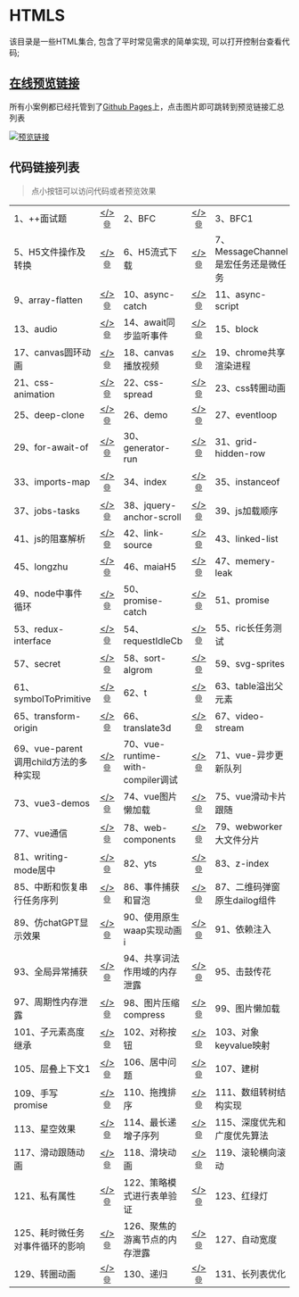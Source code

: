# HTMLS

该目录是一些HTML集合, 包含了平时常见需求的简单实现, 可以打开控制台查看代码;

## [在线预览链接](https://lorainwings.github.io/demos)

所有小案例都已经托管到了[Github Pages](https://pages.github.com/)上，点击图片即可跳转到预览链接汇总列表

<a href="https://lorainwings.github.io/demos" target="_blank">
  <img src="https://github.com/lorainwings/demos/raw/master/assets/images/demos-preview.jpg" alt="预览链接" >
</a>

## 代码链接列表

> 点小按钮可以访问代码或者预览效果

<table>
  <tr>
    <td align="left">
      <span>
        1、++面试题      </span>
    </td>
    <td align="center">
      <a href="/code-snippets/htmls/++面试题.js" target="_blank" style="margin-left: auto" title="代码">&lt;/&gt;</a>
      <a href="https://lorainwings.github.io/demos/++面试题.js" target="_blank" title="预览">🌐</a>
    </td>
    <td align="left">
      <span>
        2、BFC      </span>
    </td>
    <td align="center">
      <a href="/code-snippets/htmls/BFC.html" target="_blank" style="margin-left: auto" title="代码">&lt;/&gt;</a>
      <a href="https://lorainwings.github.io/demos/BFC.html" target="_blank" title="预览">🌐</a>
    </td>
    <td align="left">
      <span>
        3、BFC1      </span>
    </td>
    <td align="center">
      <a href="/code-snippets/htmls/BFC1.html" target="_blank" style="margin-left: auto" title="代码">&lt;/&gt;</a>
      <a href="https://lorainwings.github.io/demos/BFC1.html" target="_blank" title="预览">🌐</a>
    </td>
    <td align="left">
      <span>
        4、Flip动画      </span>
    </td>
    <td align="center">
      <a href="/code-snippets/htmls/Flip动画.html" target="_blank" style="margin-left: auto" title="代码">&lt;/&gt;</a>
      <a href="https://lorainwings.github.io/demos/Flip动画.html" target="_blank" title="预览">🌐</a>
    </td>
  </tr>
  <tr>
    <td align="left">
      <span>
        5、H5文件操作及转换      </span>
    </td>
    <td align="center">
      <a href="/code-snippets/htmls/H5文件操作及转换.html" target="_blank" style="margin-left: auto" title="代码">&lt;/&gt;</a>
      <a href="https://lorainwings.github.io/demos/H5文件操作及转换.html" target="_blank" title="预览">🌐</a>
    </td>
    <td align="left">
      <span>
        6、H5流式下载      </span>
    </td>
    <td align="center">
      <a href="/code-snippets/htmls/H5流式下载.html" target="_blank" style="margin-left: auto" title="代码">&lt;/&gt;</a>
      <a href="https://lorainwings.github.io/demos/H5流式下载.html" target="_blank" title="预览">🌐</a>
    </td>
    <td align="left">
      <span>
        7、MessageChannel是宏任务还是微任务      </span>
    </td>
    <td align="center">
      <a href="/code-snippets/htmls/MessageChannel是宏任务还是微任务.html" target="_blank" style="margin-left: auto" title="代码">&lt;/&gt;</a>
      <a href="https://lorainwings.github.io/demos/MessageChannel是宏任务还是微任务.html" target="_blank" title="预览">🌐</a>
    </td>
    <td align="left">
      <span>
        8、UI渲染阻塞测试      </span>
    </td>
    <td align="center">
      <a href="/code-snippets/htmls/UI渲染阻塞测试.html" target="_blank" style="margin-left: auto" title="代码">&lt;/&gt;</a>
      <a href="https://lorainwings.github.io/demos/UI渲染阻塞测试.html" target="_blank" title="预览">🌐</a>
    </td>
  </tr>
  <tr>
    <td align="left">
      <span>
        9、array-flatten      </span>
    </td>
    <td align="center">
      <a href="/code-snippets/htmls/array-flatten.html" target="_blank" style="margin-left: auto" title="代码">&lt;/&gt;</a>
      <a href="https://lorainwings.github.io/demos/array-flatten.html" target="_blank" title="预览">🌐</a>
    </td>
    <td align="left">
      <span>
        10、async-catch      </span>
    </td>
    <td align="center">
      <a href="/code-snippets/htmls/async-catch.html" target="_blank" style="margin-left: auto" title="代码">&lt;/&gt;</a>
      <a href="https://lorainwings.github.io/demos/async-catch.html" target="_blank" title="预览">🌐</a>
    </td>
    <td align="left">
      <span>
        11、async-script      </span>
    </td>
    <td align="center">
      <a href="/code-snippets/htmls/async-script.html" target="_blank" style="margin-left: auto" title="代码">&lt;/&gt;</a>
      <a href="https://lorainwings.github.io/demos/async-script.html" target="_blank" title="预览">🌐</a>
    </td>
    <td align="left">
      <span>
        12、async替代promise      </span>
    </td>
    <td align="center">
      <a href="/code-snippets/htmls/async替代promise.html" target="_blank" style="margin-left: auto" title="代码">&lt;/&gt;</a>
      <a href="https://lorainwings.github.io/demos/async替代promise.html" target="_blank" title="预览">🌐</a>
    </td>
  </tr>
  <tr>
    <td align="left">
      <span>
        13、audio      </span>
    </td>
    <td align="center">
      <a href="/code-snippets/htmls/audio.html" target="_blank" style="margin-left: auto" title="代码">&lt;/&gt;</a>
      <a href="https://lorainwings.github.io/demos/audio.html" target="_blank" title="预览">🌐</a>
    </td>
    <td align="left">
      <span>
        14、await同步监听事件      </span>
    </td>
    <td align="center">
      <a href="/code-snippets/htmls/await同步监听事件.html" target="_blank" style="margin-left: auto" title="代码">&lt;/&gt;</a>
      <a href="https://lorainwings.github.io/demos/await同步监听事件.html" target="_blank" title="预览">🌐</a>
    </td>
    <td align="left">
      <span>
        15、block      </span>
    </td>
    <td align="center">
      <a href="/code-snippets/htmls/block.html" target="_blank" style="margin-left: auto" title="代码">&lt;/&gt;</a>
      <a href="https://lorainwings.github.io/demos/block.html" target="_blank" title="预览">🌐</a>
    </td>
    <td align="left">
      <span>
        16、canvas      </span>
    </td>
    <td align="center">
      <a href="/code-snippets/htmls/canvas.html" target="_blank" style="margin-left: auto" title="代码">&lt;/&gt;</a>
      <a href="https://lorainwings.github.io/demos/canvas.html" target="_blank" title="预览">🌐</a>
    </td>
  </tr>
  <tr>
    <td align="left">
      <span>
        17、canvas圆环动画      </span>
    </td>
    <td align="center">
      <a href="/code-snippets/htmls/canvas圆环动画.html" target="_blank" style="margin-left: auto" title="代码">&lt;/&gt;</a>
      <a href="https://lorainwings.github.io/demos/canvas圆环动画.html" target="_blank" title="预览">🌐</a>
    </td>
    <td align="left">
      <span>
        18、canvas播放视频      </span>
    </td>
    <td align="center">
      <a href="/code-snippets/htmls/canvas播放视频.html" target="_blank" style="margin-left: auto" title="代码">&lt;/&gt;</a>
      <a href="https://lorainwings.github.io/demos/canvas播放视频.html" target="_blank" title="预览">🌐</a>
    </td>
    <td align="left">
      <span>
        19、chrome共享渲染进程      </span>
    </td>
    <td align="center">
      <a href="/code-snippets/htmls/chrome共享渲染进程.html" target="_blank" style="margin-left: auto" title="代码">&lt;/&gt;</a>
      <a href="https://lorainwings.github.io/demos/chrome共享渲染进程.html" target="_blank" title="预览">🌐</a>
    </td>
    <td align="left">
      <span>
        20、compose-函数组合      </span>
    </td>
    <td align="center">
      <a href="/code-snippets/htmls/compose-函数组合.html" target="_blank" style="margin-left: auto" title="代码">&lt;/&gt;</a>
      <a href="https://lorainwings.github.io/demos/compose-函数组合.html" target="_blank" title="预览">🌐</a>
    </td>
  </tr>
  <tr>
    <td align="left">
      <span>
        21、css-animation      </span>
    </td>
    <td align="center">
      <a href="/code-snippets/htmls/css-animation.html" target="_blank" style="margin-left: auto" title="代码">&lt;/&gt;</a>
      <a href="https://lorainwings.github.io/demos/css-animation.html" target="_blank" title="预览">🌐</a>
    </td>
    <td align="left">
      <span>
        22、css-spread      </span>
    </td>
    <td align="center">
      <a href="/code-snippets/htmls/css-spread.html" target="_blank" style="margin-left: auto" title="代码">&lt;/&gt;</a>
      <a href="https://lorainwings.github.io/demos/css-spread.html" target="_blank" title="预览">🌐</a>
    </td>
    <td align="left">
      <span>
        23、css转圈动画      </span>
    </td>
    <td align="center">
      <a href="/code-snippets/htmls/css转圈动画.html" target="_blank" style="margin-left: auto" title="代码">&lt;/&gt;</a>
      <a href="https://lorainwings.github.io/demos/css转圈动画.html" target="_blank" title="预览">🌐</a>
    </td>
    <td align="left">
      <span>
        24、debounce-throttle      </span>
    </td>
    <td align="center">
      <a href="/code-snippets/htmls/debounce-throttle.html" target="_blank" style="margin-left: auto" title="代码">&lt;/&gt;</a>
      <a href="https://lorainwings.github.io/demos/debounce-throttle.html" target="_blank" title="预览">🌐</a>
    </td>
  </tr>
  <tr>
    <td align="left">
      <span>
        25、deep-clone      </span>
    </td>
    <td align="center">
      <a href="/code-snippets/htmls/deep-clone.html" target="_blank" style="margin-left: auto" title="代码">&lt;/&gt;</a>
      <a href="https://lorainwings.github.io/demos/deep-clone.html" target="_blank" title="预览">🌐</a>
    </td>
    <td align="left">
      <span>
        26、demo      </span>
    </td>
    <td align="center">
      <a href="/code-snippets/htmls/demo.html" target="_blank" style="margin-left: auto" title="代码">&lt;/&gt;</a>
      <a href="https://lorainwings.github.io/demos/demo.html" target="_blank" title="预览">🌐</a>
    </td>
    <td align="left">
      <span>
        27、eventloop      </span>
    </td>
    <td align="center">
      <a href="/code-snippets/htmls/eventloop.html" target="_blank" style="margin-left: auto" title="代码">&lt;/&gt;</a>
      <a href="https://lorainwings.github.io/demos/eventloop.html" target="_blank" title="预览">🌐</a>
    </td>
    <td align="left">
      <span>
        28、fetch测试      </span>
    </td>
    <td align="center">
      <a href="/code-snippets/htmls/fetch测试.html" target="_blank" style="margin-left: auto" title="代码">&lt;/&gt;</a>
      <a href="https://lorainwings.github.io/demos/fetch测试.html" target="_blank" title="预览">🌐</a>
    </td>
  </tr>
  <tr>
    <td align="left">
      <span>
        29、for-await-of      </span>
    </td>
    <td align="center">
      <a href="/code-snippets/htmls/for-await-of.html" target="_blank" style="margin-left: auto" title="代码">&lt;/&gt;</a>
      <a href="https://lorainwings.github.io/demos/for-await-of.html" target="_blank" title="预览">🌐</a>
    </td>
    <td align="left">
      <span>
        30、generator-run      </span>
    </td>
    <td align="center">
      <a href="/code-snippets/htmls/generator-run.html" target="_blank" style="margin-left: auto" title="代码">&lt;/&gt;</a>
      <a href="https://lorainwings.github.io/demos/generator-run.html" target="_blank" title="预览">🌐</a>
    </td>
    <td align="left">
      <span>
        31、grid-hidden-row      </span>
    </td>
    <td align="center">
      <a href="/code-snippets/htmls/grid-hidden-row.html" target="_blank" style="margin-left: auto" title="代码">&lt;/&gt;</a>
      <a href="https://lorainwings.github.io/demos/grid-hidden-row.html" target="_blank" title="预览">🌐</a>
    </td>
    <td align="left">
      <span>
        32、grid      </span>
    </td>
    <td align="center">
      <a href="/code-snippets/htmls/grid.html" target="_blank" style="margin-left: auto" title="代码">&lt;/&gt;</a>
      <a href="https://lorainwings.github.io/demos/grid.html" target="_blank" title="预览">🌐</a>
    </td>
  </tr>
  <tr>
    <td align="left">
      <span>
        33、imports-map      </span>
    </td>
    <td align="center">
      <a href="/code-snippets/htmls/imports-map.html" target="_blank" style="margin-left: auto" title="代码">&lt;/&gt;</a>
      <a href="https://lorainwings.github.io/demos/imports-map.html" target="_blank" title="预览">🌐</a>
    </td>
    <td align="left">
      <span>
        34、index      </span>
    </td>
    <td align="center">
      <a href="/code-snippets/htmls/index.html" target="_blank" style="margin-left: auto" title="代码">&lt;/&gt;</a>
      <a href="https://lorainwings.github.io/demos/index.html" target="_blank" title="预览">🌐</a>
    </td>
    <td align="left">
      <span>
        35、instanceof      </span>
    </td>
    <td align="center">
      <a href="/code-snippets/htmls/instanceof.html" target="_blank" style="margin-left: auto" title="代码">&lt;/&gt;</a>
      <a href="https://lorainwings.github.io/demos/instanceof.html" target="_blank" title="预览">🌐</a>
    </td>
    <td align="left">
      <span>
        36、ios测试背景不滚动      </span>
    </td>
    <td align="center">
      <a href="/code-snippets/htmls/ios测试背景不滚动.html" target="_blank" style="margin-left: auto" title="代码">&lt;/&gt;</a>
      <a href="https://lorainwings.github.io/demos/ios测试背景不滚动.html" target="_blank" title="预览">🌐</a>
    </td>
  </tr>
  <tr>
    <td align="left">
      <span>
        37、jobs-tasks      </span>
    </td>
    <td align="center">
      <a href="/code-snippets/htmls/jobs-tasks.html" target="_blank" style="margin-left: auto" title="代码">&lt;/&gt;</a>
      <a href="https://lorainwings.github.io/demos/jobs-tasks.html" target="_blank" title="预览">🌐</a>
    </td>
    <td align="left">
      <span>
        38、jquery-anchor-scroll      </span>
    </td>
    <td align="center">
      <a href="/code-snippets/htmls/jquery-anchor-scroll.html" target="_blank" style="margin-left: auto" title="代码">&lt;/&gt;</a>
      <a href="https://lorainwings.github.io/demos/jquery-anchor-scroll.html" target="_blank" title="预览">🌐</a>
    </td>
    <td align="left">
      <span>
        39、js加载顺序      </span>
    </td>
    <td align="center">
      <a href="/code-snippets/htmls/js加载顺序.html" target="_blank" style="margin-left: auto" title="代码">&lt;/&gt;</a>
      <a href="https://lorainwings.github.io/demos/js加载顺序.html" target="_blank" title="预览">🌐</a>
    </td>
    <td align="left">
      <span>
        40、js无法识别的字符u+2028      </span>
    </td>
    <td align="center">
      <a href="/code-snippets/htmls/js无法识别的字符u+2028.html" target="_blank" style="margin-left: auto" title="代码">&lt;/&gt;</a>
      <a href="https://lorainwings.github.io/demos/js无法识别的字符u+2028.html" target="_blank" title="预览">🌐</a>
    </td>
  </tr>
  <tr>
    <td align="left">
      <span>
        41、js的阻塞解析      </span>
    </td>
    <td align="center">
      <a href="/code-snippets/htmls/js的阻塞解析.html" target="_blank" style="margin-left: auto" title="代码">&lt;/&gt;</a>
      <a href="https://lorainwings.github.io/demos/js的阻塞解析.html" target="_blank" title="预览">🌐</a>
    </td>
    <td align="left">
      <span>
        42、link-source      </span>
    </td>
    <td align="center">
      <a href="/code-snippets/htmls/link-source.js" target="_blank" style="margin-left: auto" title="代码">&lt;/&gt;</a>
      <a href="https://lorainwings.github.io/demos/link-source.js" target="_blank" title="预览">🌐</a>
    </td>
    <td align="left">
      <span>
        43、linked-list      </span>
    </td>
    <td align="center">
      <a href="/code-snippets/htmls/linked-list.html" target="_blank" style="margin-left: auto" title="代码">&lt;/&gt;</a>
      <a href="https://lorainwings.github.io/demos/linked-list.html" target="_blank" title="预览">🌐</a>
    </td>
    <td align="left">
      <span>
        44、location      </span>
    </td>
    <td align="center">
      <a href="/code-snippets/htmls/location.html" target="_blank" style="margin-left: auto" title="代码">&lt;/&gt;</a>
      <a href="https://lorainwings.github.io/demos/location.html" target="_blank" title="预览">🌐</a>
    </td>
  </tr>
  <tr>
    <td align="left">
      <span>
        45、longzhu      </span>
    </td>
    <td align="center">
      <a href="/code-snippets/htmls/longzhu.ignore.html" target="_blank" style="margin-left: auto" title="代码">&lt;/&gt;</a>
      <a href="https://lorainwings.github.io/demos/longzhu.ignore.html" target="_blank" title="预览">🌐</a>
    </td>
    <td align="left">
      <span>
        46、maiaH5      </span>
    </td>
    <td align="center">
      <a href="/code-snippets/htmls/maiaH5.js" target="_blank" style="margin-left: auto" title="代码">&lt;/&gt;</a>
      <a href="https://lorainwings.github.io/demos/maiaH5.js" target="_blank" title="预览">🌐</a>
    </td>
    <td align="left">
      <span>
        47、memery-leak      </span>
    </td>
    <td align="center">
      <a href="/code-snippets/htmls/memery-leak.html" target="_blank" style="margin-left: auto" title="代码">&lt;/&gt;</a>
      <a href="https://lorainwings.github.io/demos/memery-leak.html" target="_blank" title="预览">🌐</a>
    </td>
    <td align="left">
      <span>
        48、node-eventloop      </span>
    </td>
    <td align="center">
      <a href="/code-snippets/htmls/node-eventloop.js" target="_blank" style="margin-left: auto" title="代码">&lt;/&gt;</a>
      <a href="https://lorainwings.github.io/demos/node-eventloop.js" target="_blank" title="预览">🌐</a>
    </td>
  </tr>
  <tr>
    <td align="left">
      <span>
        49、node中事件循环      </span>
    </td>
    <td align="center">
      <a href="/code-snippets/htmls/node中事件循环.js" target="_blank" style="margin-left: auto" title="代码">&lt;/&gt;</a>
      <a href="https://lorainwings.github.io/demos/node中事件循环.js" target="_blank" title="预览">🌐</a>
    </td>
    <td align="left">
      <span>
        50、promise-catch      </span>
    </td>
    <td align="center">
      <a href="/code-snippets/htmls/promise-catch.html" target="_blank" style="margin-left: auto" title="代码">&lt;/&gt;</a>
      <a href="https://lorainwings.github.io/demos/promise-catch.html" target="_blank" title="预览">🌐</a>
    </td>
    <td align="left">
      <span>
        51、promise      </span>
    </td>
    <td align="center">
      <a href="/code-snippets/htmls/promise.then返回promise.html" target="_blank" style="margin-left: auto" title="代码">&lt;/&gt;</a>
      <a href="https://lorainwings.github.io/demos/promise.then返回promise.html" target="_blank" title="预览">🌐</a>
    </td>
    <td align="left">
      <span>
        52、raf与microtask的关系      </span>
    </td>
    <td align="center">
      <a href="/code-snippets/htmls/raf与microtask的关系.html" target="_blank" style="margin-left: auto" title="代码">&lt;/&gt;</a>
      <a href="https://lorainwings.github.io/demos/raf与microtask的关系.html" target="_blank" title="预览">🌐</a>
    </td>
  </tr>
  <tr>
    <td align="left">
      <span>
        53、redux-interface      </span>
    </td>
    <td align="center">
      <a href="/code-snippets/htmls/redux-interface.ts" target="_blank" style="margin-left: auto" title="代码">&lt;/&gt;</a>
      <a href="https://lorainwings.github.io/demos/redux-interface.ts" target="_blank" title="预览">🌐</a>
    </td>
    <td align="left">
      <span>
        54、requestIdleCb      </span>
    </td>
    <td align="center">
      <a href="/code-snippets/htmls/requestIdleCb.html" target="_blank" style="margin-left: auto" title="代码">&lt;/&gt;</a>
      <a href="https://lorainwings.github.io/demos/requestIdleCb.html" target="_blank" title="预览">🌐</a>
    </td>
    <td align="left">
      <span>
        55、ric长任务测试      </span>
    </td>
    <td align="center">
      <a href="/code-snippets/htmls/ric长任务测试.html" target="_blank" style="margin-left: auto" title="代码">&lt;/&gt;</a>
      <a href="https://lorainwings.github.io/demos/ric长任务测试.html" target="_blank" title="预览">🌐</a>
    </td>
    <td align="left">
      <span>
        56、sdk测试      </span>
    </td>
    <td align="center">
      <a href="/code-snippets/htmls/sdk测试.html" target="_blank" style="margin-left: auto" title="代码">&lt;/&gt;</a>
      <a href="https://lorainwings.github.io/demos/sdk测试.html" target="_blank" title="预览">🌐</a>
    </td>
  </tr>
  <tr>
    <td align="left">
      <span>
        57、secret      </span>
    </td>
    <td align="center">
      <a href="/code-snippets/htmls/secret.html" target="_blank" style="margin-left: auto" title="代码">&lt;/&gt;</a>
      <a href="https://lorainwings.github.io/demos/secret.html" target="_blank" title="预览">🌐</a>
    </td>
    <td align="left">
      <span>
        58、sort-algrom      </span>
    </td>
    <td align="center">
      <a href="/code-snippets/htmls/sort-algrom.html" target="_blank" style="margin-left: auto" title="代码">&lt;/&gt;</a>
      <a href="https://lorainwings.github.io/demos/sort-algrom.html" target="_blank" title="预览">🌐</a>
    </td>
    <td align="left">
      <span>
        59、svg-sprites      </span>
    </td>
    <td align="center">
      <a href="/code-snippets/htmls/svg-sprites.html" target="_blank" style="margin-left: auto" title="代码">&lt;/&gt;</a>
      <a href="https://lorainwings.github.io/demos/svg-sprites.html" target="_blank" title="预览">🌐</a>
    </td>
    <td align="left">
      <span>
        60、svga-web-player      </span>
    </td>
    <td align="center">
      <a href="/code-snippets/htmls/svga-web-player.html" target="_blank" style="margin-left: auto" title="代码">&lt;/&gt;</a>
      <a href="https://lorainwings.github.io/demos/svga-web-player.html" target="_blank" title="预览">🌐</a>
    </td>
  </tr>
  <tr>
    <td align="left">
      <span>
        61、symbolToPrimitive      </span>
    </td>
    <td align="center">
      <a href="/code-snippets/htmls/symbolToPrimitive.html" target="_blank" style="margin-left: auto" title="代码">&lt;/&gt;</a>
      <a href="https://lorainwings.github.io/demos/symbolToPrimitive.html" target="_blank" title="预览">🌐</a>
    </td>
    <td align="left">
      <span>
        62、t      </span>
    </td>
    <td align="center">
      <a href="/code-snippets/htmls/t.html" target="_blank" style="margin-left: auto" title="代码">&lt;/&gt;</a>
      <a href="https://lorainwings.github.io/demos/t.html" target="_blank" title="预览">🌐</a>
    </td>
    <td align="left">
      <span>
        63、table溢出父元素      </span>
    </td>
    <td align="center">
      <a href="/code-snippets/htmls/table溢出父元素.html" target="_blank" style="margin-left: auto" title="代码">&lt;/&gt;</a>
      <a href="https://lorainwings.github.io/demos/table溢出父元素.html" target="_blank" title="预览">🌐</a>
    </td>
    <td align="left">
      <span>
        64、text-shape      </span>
    </td>
    <td align="center">
      <a href="/code-snippets/htmls/text-shape.html" target="_blank" style="margin-left: auto" title="代码">&lt;/&gt;</a>
      <a href="https://lorainwings.github.io/demos/text-shape.html" target="_blank" title="预览">🌐</a>
    </td>
  </tr>
  <tr>
    <td align="left">
      <span>
        65、transform-origin      </span>
    </td>
    <td align="center">
      <a href="/code-snippets/htmls/transform-origin.html" target="_blank" style="margin-left: auto" title="代码">&lt;/&gt;</a>
      <a href="https://lorainwings.github.io/demos/transform-origin.html" target="_blank" title="预览">🌐</a>
    </td>
    <td align="left">
      <span>
        66、translate3d      </span>
    </td>
    <td align="center">
      <a href="/code-snippets/htmls/translate3d.html" target="_blank" style="margin-left: auto" title="代码">&lt;/&gt;</a>
      <a href="https://lorainwings.github.io/demos/translate3d.html" target="_blank" title="预览">🌐</a>
    </td>
    <td align="left">
      <span>
        67、video-stream      </span>
    </td>
    <td align="center">
      <a href="/code-snippets/htmls/video-stream.html" target="_blank" style="margin-left: auto" title="代码">&lt;/&gt;</a>
      <a href="https://lorainwings.github.io/demos/video-stream.html" target="_blank" title="预览">🌐</a>
    </td>
    <td align="left">
      <span>
        68、vue-$attrs-$listeners      </span>
    </td>
    <td align="center">
      <a href="/code-snippets/htmls/vue-$attrs-$listeners.html" target="_blank" style="margin-left: auto" title="代码">&lt;/&gt;</a>
      <a href="https://lorainwings.github.io/demos/vue-$attrs-$listeners.html" target="_blank" title="预览">🌐</a>
    </td>
  </tr>
  <tr>
    <td align="left">
      <span>
        69、vue-parent调用child方法的多种实现      </span>
    </td>
    <td align="center">
      <a href="/code-snippets/htmls/vue-parent调用child方法的多种实现.html" target="_blank" style="margin-left: auto" title="代码">&lt;/&gt;</a>
      <a href="https://lorainwings.github.io/demos/vue-parent调用child方法的多种实现.html" target="_blank" title="预览">🌐</a>
    </td>
    <td align="left">
      <span>
        70、vue-runtime-with-compiler调试      </span>
    </td>
    <td align="center">
      <a href="/code-snippets/htmls/vue-runtime-with-compiler调试.html" target="_blank" style="margin-left: auto" title="代码">&lt;/&gt;</a>
      <a href="https://lorainwings.github.io/demos/vue-runtime-with-compiler调试.html" target="_blank" title="预览">🌐</a>
    </td>
    <td align="left">
      <span>
        71、vue-异步更新队列      </span>
    </td>
    <td align="center">
      <a href="/code-snippets/htmls/vue-异步更新队列.html" target="_blank" style="margin-left: auto" title="代码">&lt;/&gt;</a>
      <a href="https://lorainwings.github.io/demos/vue-异步更新队列.html" target="_blank" title="预览">🌐</a>
    </td>
    <td align="left">
      <span>
        72、vue2-observer      </span>
    </td>
    <td align="center">
      <a href="/code-snippets/htmls/vue2-observer.html" target="_blank" style="margin-left: auto" title="代码">&lt;/&gt;</a>
      <a href="https://lorainwings.github.io/demos/vue2-observer.html" target="_blank" title="预览">🌐</a>
    </td>
  </tr>
  <tr>
    <td align="left">
      <span>
        73、vue3-demos      </span>
    </td>
    <td align="center">
      <a href="/code-snippets/htmls/vue3-demos.html" target="_blank" style="margin-left: auto" title="代码">&lt;/&gt;</a>
      <a href="https://lorainwings.github.io/demos/vue3-demos.html" target="_blank" title="预览">🌐</a>
    </td>
    <td align="left">
      <span>
        74、vue图片懒加载      </span>
    </td>
    <td align="center">
      <a href="/code-snippets/htmls/vue图片懒加载.html" target="_blank" style="margin-left: auto" title="代码">&lt;/&gt;</a>
      <a href="https://lorainwings.github.io/demos/vue图片懒加载.html" target="_blank" title="预览">🌐</a>
    </td>
    <td align="left">
      <span>
        75、vue滑动卡片跟随      </span>
    </td>
    <td align="center">
      <a href="/code-snippets/htmls/vue滑动卡片跟随.html" target="_blank" style="margin-left: auto" title="代码">&lt;/&gt;</a>
      <a href="https://lorainwings.github.io/demos/vue滑动卡片跟随.html" target="_blank" title="预览">🌐</a>
    </td>
    <td align="left">
      <span>
        76、vue转盘抽奖      </span>
    </td>
    <td align="center">
      <a href="/code-snippets/htmls/vue转盘抽奖.html" target="_blank" style="margin-left: auto" title="代码">&lt;/&gt;</a>
      <a href="https://lorainwings.github.io/demos/vue转盘抽奖.html" target="_blank" title="预览">🌐</a>
    </td>
  </tr>
  <tr>
    <td align="left">
      <span>
        77、vue通信      </span>
    </td>
    <td align="center">
      <a href="/code-snippets/htmls/vue通信.html" target="_blank" style="margin-left: auto" title="代码">&lt;/&gt;</a>
      <a href="https://lorainwings.github.io/demos/vue通信.html" target="_blank" title="预览">🌐</a>
    </td>
    <td align="left">
      <span>
        78、web-components      </span>
    </td>
    <td align="center">
      <a href="/code-snippets/htmls/web-components.html" target="_blank" style="margin-left: auto" title="代码">&lt;/&gt;</a>
      <a href="https://lorainwings.github.io/demos/web-components.html" target="_blank" title="预览">🌐</a>
    </td>
    <td align="left">
      <span>
        79、webworker大文件分片      </span>
    </td>
    <td align="center">
      <a href="/code-snippets/htmls/webworker大文件分片.html" target="_blank" style="margin-left: auto" title="代码">&lt;/&gt;</a>
      <a href="https://lorainwings.github.io/demos/webworker大文件分片.html" target="_blank" title="预览">🌐</a>
    </td>
    <td align="left">
      <span>
        80、while      </span>
    </td>
    <td align="center">
      <a href="/code-snippets/htmls/while.js" target="_blank" style="margin-left: auto" title="代码">&lt;/&gt;</a>
      <a href="https://lorainwings.github.io/demos/while.js" target="_blank" title="预览">🌐</a>
    </td>
  </tr>
  <tr>
    <td align="left">
      <span>
        81、writing-mode居中      </span>
    </td>
    <td align="center">
      <a href="/code-snippets/htmls/writing-mode居中.html" target="_blank" style="margin-left: auto" title="代码">&lt;/&gt;</a>
      <a href="https://lorainwings.github.io/demos/writing-mode居中.html" target="_blank" title="预览">🌐</a>
    </td>
    <td align="left">
      <span>
        82、yts      </span>
    </td>
    <td align="center">
      <a href="/code-snippets/htmls/yts.html" target="_blank" style="margin-left: auto" title="代码">&lt;/&gt;</a>
      <a href="https://lorainwings.github.io/demos/yts.html" target="_blank" title="预览">🌐</a>
    </td>
    <td align="left">
      <span>
        83、z-index      </span>
    </td>
    <td align="center">
      <a href="/code-snippets/htmls/z-index.html" target="_blank" style="margin-left: auto" title="代码">&lt;/&gt;</a>
      <a href="https://lorainwings.github.io/demos/z-index.html" target="_blank" title="预览">🌐</a>
    </td>
    <td align="left">
      <span>
        84、两栏布局      </span>
    </td>
    <td align="center">
      <a href="/code-snippets/htmls/两栏布局.html" target="_blank" style="margin-left: auto" title="代码">&lt;/&gt;</a>
      <a href="https://lorainwings.github.io/demos/两栏布局.html" target="_blank" title="预览">🌐</a>
    </td>
  </tr>
  <tr>
    <td align="left">
      <span>
        85、中断和恢复串行任务序列      </span>
    </td>
    <td align="center">
      <a href="/code-snippets/htmls/中断和恢复串行任务序列.html" target="_blank" style="margin-left: auto" title="代码">&lt;/&gt;</a>
      <a href="https://lorainwings.github.io/demos/中断和恢复串行任务序列.html" target="_blank" title="预览">🌐</a>
    </td>
    <td align="left">
      <span>
        86、事件捕获和冒泡      </span>
    </td>
    <td align="center">
      <a href="/code-snippets/htmls/事件捕获和冒泡.html" target="_blank" style="margin-left: auto" title="代码">&lt;/&gt;</a>
      <a href="https://lorainwings.github.io/demos/事件捕获和冒泡.html" target="_blank" title="预览">🌐</a>
    </td>
    <td align="left">
      <span>
        87、二维码弹窗原生dailog组件      </span>
    </td>
    <td align="center">
      <a href="/code-snippets/htmls/二维码弹窗原生dailog组件.html" target="_blank" style="margin-left: auto" title="代码">&lt;/&gt;</a>
      <a href="https://lorainwings.github.io/demos/二维码弹窗原生dailog组件.html" target="_blank" title="预览">🌐</a>
    </td>
    <td align="left">
      <span>
        88、交换元素      </span>
    </td>
    <td align="center">
      <a href="/code-snippets/htmls/交换元素.html" target="_blank" style="margin-left: auto" title="代码">&lt;/&gt;</a>
      <a href="https://lorainwings.github.io/demos/交换元素.html" target="_blank" title="预览">🌐</a>
    </td>
  </tr>
  <tr>
    <td align="left">
      <span>
        89、仿chatGPT显示效果      </span>
    </td>
    <td align="center">
      <a href="/code-snippets/htmls/仿chatGPT显示效果.html" target="_blank" style="margin-left: auto" title="代码">&lt;/&gt;</a>
      <a href="https://lorainwings.github.io/demos/仿chatGPT显示效果.html" target="_blank" title="预览">🌐</a>
    </td>
    <td align="left">
      <span>
        90、使用原生waap实现动画i      </span>
    </td>
    <td align="center">
      <a href="/code-snippets/htmls/使用原生waap实现动画i.html" target="_blank" style="margin-left: auto" title="代码">&lt;/&gt;</a>
      <a href="https://lorainwings.github.io/demos/使用原生waap实现动画i.html" target="_blank" title="预览">🌐</a>
    </td>
    <td align="left">
      <span>
        91、依赖注入      </span>
    </td>
    <td align="center">
      <a href="/code-snippets/htmls/依赖注入.html" target="_blank" style="margin-left: auto" title="代码">&lt;/&gt;</a>
      <a href="https://lorainwings.github.io/demos/依赖注入.html" target="_blank" title="预览">🌐</a>
    </td>
    <td align="left">
      <span>
        92、保留三位小数      </span>
    </td>
    <td align="center">
      <a href="/code-snippets/htmls/保留三位小数.html" target="_blank" style="margin-left: auto" title="代码">&lt;/&gt;</a>
      <a href="https://lorainwings.github.io/demos/保留三位小数.html" target="_blank" title="预览">🌐</a>
    </td>
  </tr>
  <tr>
    <td align="left">
      <span>
        93、全局异常捕获      </span>
    </td>
    <td align="center">
      <a href="/code-snippets/htmls/全局异常捕获.html" target="_blank" style="margin-left: auto" title="代码">&lt;/&gt;</a>
      <a href="https://lorainwings.github.io/demos/全局异常捕获.html" target="_blank" title="预览">🌐</a>
    </td>
    <td align="left">
      <span>
        94、共享词法作用域的内存泄露      </span>
    </td>
    <td align="center">
      <a href="/code-snippets/htmls/共享词法作用域的内存泄露.html" target="_blank" style="margin-left: auto" title="代码">&lt;/&gt;</a>
      <a href="https://lorainwings.github.io/demos/共享词法作用域的内存泄露.html" target="_blank" title="预览">🌐</a>
    </td>
    <td align="left">
      <span>
        95、击鼓传花      </span>
    </td>
    <td align="center">
      <a href="/code-snippets/htmls/击鼓传花.html" target="_blank" style="margin-left: auto" title="代码">&lt;/&gt;</a>
      <a href="https://lorainwings.github.io/demos/击鼓传花.html" target="_blank" title="预览">🌐</a>
    </td>
    <td align="left">
      <span>
        96、双飞翼&amp;圣杯布局      </span>
    </td>
    <td align="center">
      <a href="/code-snippets/htmls/双飞翼&amp;圣杯布局.html" target="_blank" style="margin-left: auto" title="代码">&lt;/&gt;</a>
      <a href="https://lorainwings.github.io/demos/双飞翼&amp;圣杯布局.html" target="_blank" title="预览">🌐</a>
    </td>
  </tr>
  <tr>
    <td align="left">
      <span>
        97、周期性内存泄露      </span>
    </td>
    <td align="center">
      <a href="/code-snippets/htmls/周期性内存泄露.html" target="_blank" style="margin-left: auto" title="代码">&lt;/&gt;</a>
      <a href="https://lorainwings.github.io/demos/周期性内存泄露.html" target="_blank" title="预览">🌐</a>
    </td>
    <td align="left">
      <span>
        98、图片压缩compress      </span>
    </td>
    <td align="center">
      <a href="/code-snippets/htmls/图片压缩compress.html" target="_blank" style="margin-left: auto" title="代码">&lt;/&gt;</a>
      <a href="https://lorainwings.github.io/demos/图片压缩compress.html" target="_blank" title="预览">🌐</a>
    </td>
    <td align="left">
      <span>
        99、图片懒加载      </span>
    </td>
    <td align="center">
      <a href="/code-snippets/htmls/图片懒加载.html" target="_blank" style="margin-left: auto" title="代码">&lt;/&gt;</a>
      <a href="https://lorainwings.github.io/demos/图片懒加载.html" target="_blank" title="预览">🌐</a>
    </td>
    <td align="left">
      <span>
        100、声明提前      </span>
    </td>
    <td align="center">
      <a href="/code-snippets/htmls/声明提前.html" target="_blank" style="margin-left: auto" title="代码">&lt;/&gt;</a>
      <a href="https://lorainwings.github.io/demos/声明提前.html" target="_blank" title="预览">🌐</a>
    </td>
  </tr>
  <tr>
    <td align="left">
      <span>
        101、子元素高度继承      </span>
    </td>
    <td align="center">
      <a href="/code-snippets/htmls/子元素高度继承.html" target="_blank" style="margin-left: auto" title="代码">&lt;/&gt;</a>
      <a href="https://lorainwings.github.io/demos/子元素高度继承.html" target="_blank" title="预览">🌐</a>
    </td>
    <td align="left">
      <span>
        102、对称按钮      </span>
    </td>
    <td align="center">
      <a href="/code-snippets/htmls/对称按钮.html" target="_blank" style="margin-left: auto" title="代码">&lt;/&gt;</a>
      <a href="https://lorainwings.github.io/demos/对称按钮.html" target="_blank" title="预览">🌐</a>
    </td>
    <td align="left">
      <span>
        103、对象keyvalue映射      </span>
    </td>
    <td align="center">
      <a href="/code-snippets/htmls/对象keyvalue映射.html" target="_blank" style="margin-left: auto" title="代码">&lt;/&gt;</a>
      <a href="https://lorainwings.github.io/demos/对象keyvalue映射.html" target="_blank" title="预览">🌐</a>
    </td>
    <td align="left">
      <span>
        104、尾递归      </span>
    </td>
    <td align="center">
      <a href="/code-snippets/htmls/尾递归.html" target="_blank" style="margin-left: auto" title="代码">&lt;/&gt;</a>
      <a href="https://lorainwings.github.io/demos/尾递归.html" target="_blank" title="预览">🌐</a>
    </td>
  </tr>
  <tr>
    <td align="left">
      <span>
        105、层叠上下文1      </span>
    </td>
    <td align="center">
      <a href="/code-snippets/htmls/层叠上下文1.html" target="_blank" style="margin-left: auto" title="代码">&lt;/&gt;</a>
      <a href="https://lorainwings.github.io/demos/层叠上下文1.html" target="_blank" title="预览">🌐</a>
    </td>
    <td align="left">
      <span>
        106、居中问题      </span>
    </td>
    <td align="center">
      <a href="/code-snippets/htmls/居中问题.html" target="_blank" style="margin-left: auto" title="代码">&lt;/&gt;</a>
      <a href="https://lorainwings.github.io/demos/居中问题.html" target="_blank" title="预览">🌐</a>
    </td>
    <td align="left">
      <span>
        107、建树      </span>
    </td>
    <td align="center">
      <a href="/code-snippets/htmls/建树.html" target="_blank" style="margin-left: auto" title="代码">&lt;/&gt;</a>
      <a href="https://lorainwings.github.io/demos/建树.html" target="_blank" title="预览">🌐</a>
    </td>
    <td align="left">
      <span>
        108、手写jsonp      </span>
    </td>
    <td align="center">
      <a href="/code-snippets/htmls/手写jsonp.html" target="_blank" style="margin-left: auto" title="代码">&lt;/&gt;</a>
      <a href="https://lorainwings.github.io/demos/手写jsonp.html" target="_blank" title="预览">🌐</a>
    </td>
  </tr>
  <tr>
    <td align="left">
      <span>
        109、手写promise      </span>
    </td>
    <td align="center">
      <a href="/code-snippets/htmls/手写promise.html" target="_blank" style="margin-left: auto" title="代码">&lt;/&gt;</a>
      <a href="https://lorainwings.github.io/demos/手写promise.html" target="_blank" title="预览">🌐</a>
    </td>
    <td align="left">
      <span>
        110、拖拽排序      </span>
    </td>
    <td align="center">
      <a href="/code-snippets/htmls/拖拽排序.html" target="_blank" style="margin-left: auto" title="代码">&lt;/&gt;</a>
      <a href="https://lorainwings.github.io/demos/拖拽排序.html" target="_blank" title="预览">🌐</a>
    </td>
    <td align="left">
      <span>
        111、数组转树结构实现      </span>
    </td>
    <td align="center">
      <a href="/code-snippets/htmls/数组转树结构实现.html" target="_blank" style="margin-left: auto" title="代码">&lt;/&gt;</a>
      <a href="https://lorainwings.github.io/demos/数组转树结构实现.html" target="_blank" title="预览">🌐</a>
    </td>
    <td align="left">
      <span>
        112、文字翻转      </span>
    </td>
    <td align="center">
      <a href="/code-snippets/htmls/文字翻转.html" target="_blank" style="margin-left: auto" title="代码">&lt;/&gt;</a>
      <a href="https://lorainwings.github.io/demos/文字翻转.html" target="_blank" title="预览">🌐</a>
    </td>
  </tr>
  <tr>
    <td align="left">
      <span>
        113、星空效果      </span>
    </td>
    <td align="center">
      <a href="/code-snippets/htmls/星空效果.html" target="_blank" style="margin-left: auto" title="代码">&lt;/&gt;</a>
      <a href="https://lorainwings.github.io/demos/星空效果.html" target="_blank" title="预览">🌐</a>
    </td>
    <td align="left">
      <span>
        114、最长递增子序列      </span>
    </td>
    <td align="center">
      <a href="/code-snippets/htmls/最长递增子序列.js" target="_blank" style="margin-left: auto" title="代码">&lt;/&gt;</a>
      <a href="https://lorainwings.github.io/demos/最长递增子序列.js" target="_blank" title="预览">🌐</a>
    </td>
    <td align="left">
      <span>
        115、深度优先和广度优先算法      </span>
    </td>
    <td align="center">
      <a href="/code-snippets/htmls/深度优先和广度优先算法.html" target="_blank" style="margin-left: auto" title="代码">&lt;/&gt;</a>
      <a href="https://lorainwings.github.io/demos/深度优先和广度优先算法.html" target="_blank" title="预览">🌐</a>
    </td>
    <td align="left">
      <span>
        116、渲染阻塞      </span>
    </td>
    <td align="center">
      <a href="/code-snippets/htmls/渲染阻塞.html" target="_blank" style="margin-left: auto" title="代码">&lt;/&gt;</a>
      <a href="https://lorainwings.github.io/demos/渲染阻塞.html" target="_blank" title="预览">🌐</a>
    </td>
  </tr>
  <tr>
    <td align="left">
      <span>
        117、滑动跟随动画      </span>
    </td>
    <td align="center">
      <a href="/code-snippets/htmls/滑动跟随动画.html" target="_blank" style="margin-left: auto" title="代码">&lt;/&gt;</a>
      <a href="https://lorainwings.github.io/demos/滑动跟随动画.html" target="_blank" title="预览">🌐</a>
    </td>
    <td align="left">
      <span>
        118、滑块动画      </span>
    </td>
    <td align="center">
      <a href="/code-snippets/htmls/滑块动画.html" target="_blank" style="margin-left: auto" title="代码">&lt;/&gt;</a>
      <a href="https://lorainwings.github.io/demos/滑块动画.html" target="_blank" title="预览">🌐</a>
    </td>
    <td align="left">
      <span>
        119、滚轮横向滚动      </span>
    </td>
    <td align="center">
      <a href="/code-snippets/htmls/滚轮横向滚动.html" target="_blank" style="margin-left: auto" title="代码">&lt;/&gt;</a>
      <a href="https://lorainwings.github.io/demos/滚轮横向滚动.html" target="_blank" title="预览">🌐</a>
    </td>
    <td align="left">
      <span>
        120、父元素高度      </span>
    </td>
    <td align="center">
      <a href="/code-snippets/htmls/父元素高度.html" target="_blank" style="margin-left: auto" title="代码">&lt;/&gt;</a>
      <a href="https://lorainwings.github.io/demos/父元素高度.html" target="_blank" title="预览">🌐</a>
    </td>
  </tr>
  <tr>
    <td align="left">
      <span>
        121、私有属性      </span>
    </td>
    <td align="center">
      <a href="/code-snippets/htmls/私有属性.html" target="_blank" style="margin-left: auto" title="代码">&lt;/&gt;</a>
      <a href="https://lorainwings.github.io/demos/私有属性.html" target="_blank" title="预览">🌐</a>
    </td>
    <td align="left">
      <span>
        122、策略模式进行表单验证      </span>
    </td>
    <td align="center">
      <a href="/code-snippets/htmls/策略模式进行表单验证.html" target="_blank" style="margin-left: auto" title="代码">&lt;/&gt;</a>
      <a href="https://lorainwings.github.io/demos/策略模式进行表单验证.html" target="_blank" title="预览">🌐</a>
    </td>
    <td align="left">
      <span>
        123、红绿灯      </span>
    </td>
    <td align="center">
      <a href="/code-snippets/htmls/红绿灯.html" target="_blank" style="margin-left: auto" title="代码">&lt;/&gt;</a>
      <a href="https://lorainwings.github.io/demos/红绿灯.html" target="_blank" title="预览">🌐</a>
    </td>
    <td align="left">
      <span>
        124、网页位置      </span>
    </td>
    <td align="center">
      <a href="/code-snippets/htmls/网页位置.html" target="_blank" style="margin-left: auto" title="代码">&lt;/&gt;</a>
      <a href="https://lorainwings.github.io/demos/网页位置.html" target="_blank" title="预览">🌐</a>
    </td>
  </tr>
  <tr>
    <td align="left">
      <span>
        125、耗时微任务对事件循环的影响      </span>
    </td>
    <td align="center">
      <a href="/code-snippets/htmls/耗时微任务对事件循环的影响.html" target="_blank" style="margin-left: auto" title="代码">&lt;/&gt;</a>
      <a href="https://lorainwings.github.io/demos/耗时微任务对事件循环的影响.html" target="_blank" title="预览">🌐</a>
    </td>
    <td align="left">
      <span>
        126、聚焦的游离节点的内存泄露      </span>
    </td>
    <td align="center">
      <a href="/code-snippets/htmls/聚焦的游离节点的内存泄露.html" target="_blank" style="margin-left: auto" title="代码">&lt;/&gt;</a>
      <a href="https://lorainwings.github.io/demos/聚焦的游离节点的内存泄露.html" target="_blank" title="预览">🌐</a>
    </td>
    <td align="left">
      <span>
        127、自动宽度      </span>
    </td>
    <td align="center">
      <a href="/code-snippets/htmls/自动宽度.html" target="_blank" style="margin-left: auto" title="代码">&lt;/&gt;</a>
      <a href="https://lorainwings.github.io/demos/自动宽度.html" target="_blank" title="预览">🌐</a>
    </td>
    <td align="left">
      <span>
        128、获取vue根实例      </span>
    </td>
    <td align="center">
      <a href="/code-snippets/htmls/获取vue根实例.js" target="_blank" style="margin-left: auto" title="代码">&lt;/&gt;</a>
      <a href="https://lorainwings.github.io/demos/获取vue根实例.js" target="_blank" title="预览">🌐</a>
    </td>
  </tr>
  <tr>
    <td align="left">
      <span>
        129、转圈动画      </span>
    </td>
    <td align="center">
      <a href="/code-snippets/htmls/转圈动画.html" target="_blank" style="margin-left: auto" title="代码">&lt;/&gt;</a>
      <a href="https://lorainwings.github.io/demos/转圈动画.html" target="_blank" title="预览">🌐</a>
    </td>
    <td align="left">
      <span>
        130、递归      </span>
    </td>
    <td align="center">
      <a href="/code-snippets/htmls/递归.html" target="_blank" style="margin-left: auto" title="代码">&lt;/&gt;</a>
      <a href="https://lorainwings.github.io/demos/递归.html" target="_blank" title="预览">🌐</a>
    </td>
    <td align="left">
      <span>
        131、长列表优化      </span>
    </td>
    <td align="center">
      <a href="/code-snippets/htmls/长列表优化.html" target="_blank" style="margin-left: auto" title="代码">&lt;/&gt;</a>
      <a href="https://lorainwings.github.io/demos/长列表优化.html" target="_blank" title="预览">🌐</a>
    </td>
    <td align="left">
      <span>
        132、高度自适应      </span>
    </td>
    <td align="center">
      <a href="/code-snippets/htmls/高度自适应.html" target="_blank" style="margin-left: auto" title="代码">&lt;/&gt;</a>
      <a href="https://lorainwings.github.io/demos/高度自适应.html" target="_blank" title="预览">🌐</a>
    </td>
  </tr>
</table>
